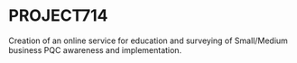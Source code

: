 # PROJECT714
Creation of an online service for education and surveying of Small/Medium business PQC awareness and implementation.
